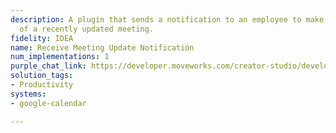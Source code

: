 ```yaml
---
description: A plugin that sends a notification to an employee to make them aware
  of a recently updated meeting.
fidelity: IDEA
name: Receive Meeting Update Notification
num_implementations: 1
purple_chat_link: https://developer.moveworks.com/creator-studio/developer-tools/purple-chat/?conversation=%7B%22startTimestamp%22%3A%2211%3A43%2BAM%22%2C%22messages%22%3A%5B%7B%22role%22%3A%22assistant%22%2C%22parts%22%3A%5B%7B%22richText%22%3A%22A+meeting+you+are+part+of+has+been+updated.+Here+are+the+changes%3A%22%7D%2C%7B%22richText%22%3A%22%3Cb%3EUpdated+Meeting+Details%3C%2Fb%3E%3Cbr%3E%3Cb%3ETitle%3A%3C%2Fb%3E+Project+Kickoff%3Cbr%3E%3Cb%3EDate+Change%3A%3C%2Fb%3E+November+15%2C+2023+%E2%9E%94+November+16%2C+2023%3Cbr%3E%3Cb%3ETime+Change%3A%3C%2Fb%3E+10%3A00+AM+-+11%3A00+AM+%E2%9E%94+2%3A00+PM+-+3%3A00+PM%3Cbr%3E%3Cb%3EOrganizer%3A%3C%2Fb%3E+Jane+Doe%3Cbr%3E%3Cb%3ELocation%3A%3C%2Fb%3E+Zoom%22%7D%2C%7B%22buttons%22%3A%5B%7B%22style%22%3A%22filled%22%2C%22buttonText%22%3A%22View+in+Google+Calendar%22%7D%2C%7B%22style%22%3A%22outlined%22%2C%22buttonText%22%3A%22Dismiss%22%7D%5D%7D%5D%7D%5D%7D
solution_tags:
- Productivity
systems:
- google-calendar

---
```

